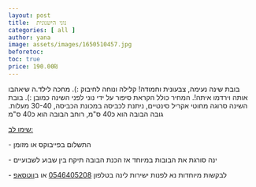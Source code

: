 ```yaml
---
layout: post
title:  נוני הישנונית
categories: [ all ]
author: yana
image: assets/images/1650510457.jpg
beforetoc: 
toc: true
price: 190.00₪
---
```

בובת שינה נעימה, צבעונית וחמודה! קלילה ונוחה לחיבוק :). מחכה לילד.ה שיאהבו אותה וירדמו איתה!. המחיר כולל הקראת סיפור על ידי נוני לפני השינה כמובן :). בובת השינה סרוגה מחוטי אקריל סינטיים, ניתנת לכביסה במכונת הכביסה, 30-40 מעלות. גובה הבובה הוא כ40 ס"מ, רוחב הבובה הוא כ40 ס"מ

<p><u>שימו לב:</u></p>
<p>- התשלום בפייבוקס או מזומן</p>
<p>- ינה סורגת את הבובות במיוחד אז הכנת הבובה תיקח בין שבוע לשבועיים<br></p>
<p>- לבקשות מיוחדות נא לפנות ישירות לינה בטלפון <a href="tel:0546405208" target="_blank">0546405208</a> או ב<a href="https://wa.me/972546405208?text=שלום, בקשר לנוני הישנונית נראה מעניין מאוד" target="_blank">ווטסאפ</a></p>
